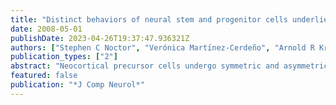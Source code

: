 ```yaml
---
title: "Distinct behaviors of neural stem and progenitor cells underlie cortical neurogenesis"
date: 2008-05-01
publishDate: 2023-04-26T19:37:47.936321Z
authors: ["Stephen C Noctor", "Verónica Martı́nez-Cerdeño", "Arnold R Kriegstein"]
publication_types: ["2"]
abstract: "Neocortical precursor cells undergo symmetric and asymmetric divisions while producing large numbers of diverse cortical cell types. In Drosophila, cleavage plane orientation dictates the inheritance of fate-determinants and the symmetry of newborn daughter cells during neuroblast cell divisions. One model for predicting daughter cell fate in the mammalian neocortex is also based on cleavage plane orientation. Precursor cell divisions with a cleavage plane orientation that is perpendicular with respect to the ventricular surface (vertical) are predicted to be symmetric, while divisions with a cleavage plane orientation that is parallel to the surface (horizontal) are predicted to be asymmetric neurogenic divisions. However, analysis of cleavage plane orientation at the ventricle suggests that the number of predicted neurogenic divisions might be insufficient to produce large amounts of cortical neurons. To understand factors that correlate with the symmetry of cell divisions, we examined rat neocortical precursor cells in situ through real-time imaging, marker analysis, and electrophysiological recordings. We find that cleavage plane orientation is more closely associated with precursor cell type than with daughter cell fate, as commonly thought. Radial glia cells in the VZ primarily divide with a vertical orientation throughout cortical development and undergo symmetric or asymmetric self-renewing divisions depending on the stage of development. In contrast, most intermediate progenitor cells divide in the subventricular zone with a horizontal orientation and produce symmetric daughter cells. We propose a model for predicting daughter cell fate that considers precursor cell type, stage of development, and the planar segregation of fate determinants."
featured: false
publication: "*J Comp Neurol*"
---
```



